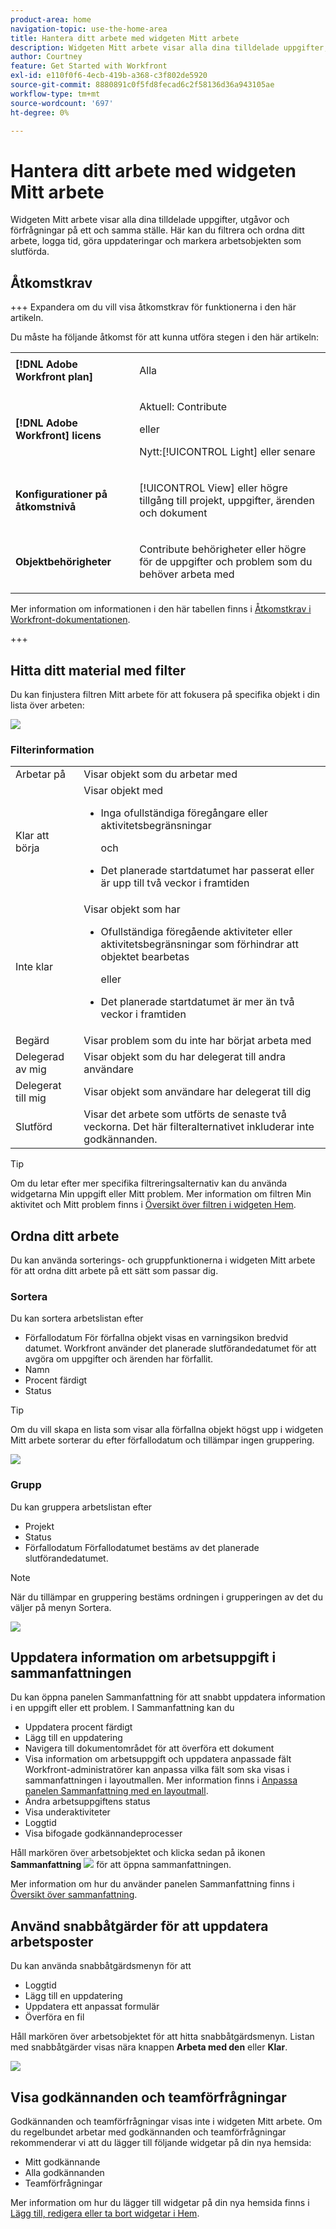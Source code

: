 ```yaml
---
product-area: home
navigation-topic: use-the-home-area
title: Hantera ditt arbete med widgeten Mitt arbete
description: Widgeten Mitt arbete visar alla dina tilldelade uppgifter, utgåvor och förfrågningar på ett och samma ställe. Här kan du filtrera och ordna ditt arbete, logga tid, göra uppdateringar och markera arbetsobjekten som slutförda.
author: Courtney
feature: Get Started with Workfront
exl-id: e110f0f6-4ecb-419b-a368-c3f802de5920
source-git-commit: 8880891c0f5fd8fecad6c2f58136d36a943105ae
workflow-type: tm+mt
source-wordcount: '697'
ht-degree: 0%

---
```


# Hantera ditt arbete med widgeten Mitt arbete

Widgeten Mitt arbete visar alla dina tilldelade uppgifter, utgåvor och förfrågningar på ett och samma ställe. Här kan du filtrera och ordna ditt arbete, logga tid, göra uppdateringar och markera arbetsobjekten som slutförda.

## Åtkomstkrav

+++ Expandera om du vill visa åtkomstkrav för funktionerna i den här artikeln.

Du måste ha följande åtkomst för att kunna utföra stegen i den här artikeln:

<table style="table-layout:auto"> 
 <col> 
 </col> 
 <col> 
 </col> 
 <tbody> 
  <tr> 
   <td role="rowheader"><strong>[!DNL Adobe Workfront plan]</strong></td> 
   <td> <p>Alla</p> </td> 
  </tr> 
  <tr> 
   <td role="rowheader"><strong>[!DNL Adobe Workfront] licens</strong></td> 
   <td> <p>Aktuell: Contribute</p>
   <p>eller</p> 
   <p>Nytt:[!UICONTROL Light] eller senare<p> 
  </td> 
  </tr> </ul>
  <tr> 
   <td role="rowheader"><strong>Konfigurationer på åtkomstnivå</strong></td> 
   <td> <p>[!UICONTROL View] eller högre tillgång till projekt, uppgifter, ärenden och dokument</p> </td> 
  </tr>  
  <tr> 
   <td role="rowheader"><strong>Objektbehörigheter</strong></td> 
   <td> <p>Contribute behörigheter eller högre för de uppgifter och problem som du behöver arbeta med</p>  </td> 
  </tr> 
 </tbody> 
</table>

Mer information om informationen i den här tabellen finns i [Åtkomstkrav i Workfront-dokumentationen](/help/quicksilver/administration-and-setup/add-users/access-levels-and-object-permissions/access-level-requirements-in-documentation.md).

+++

## Hitta ditt material med filter

Du kan finjustera filtren Mitt arbete för att fokusera på specifika objekt i din lista över arbeten:

![](assets/filter-my-work-widget.png)

### Filterinformation

<table>
  <tbody>
    <tr>
      <td>Arbetar på</td>
      <td>Visar objekt som du arbetar med</td>
    </tr>
    <tr>
      <td>Klar att börja</td>
      <td>Visar objekt med 
      <ul>
      <li>Inga ofullständiga föregångare eller aktivitetsbegränsningar</li>
      <p>och</p>
      <li>Det planerade startdatumet har passerat eller är upp till två veckor i framtiden</li>
      </ul>
      </td>
    </tr>
    <tr>
      <td>Inte klar</td>
      <td>Visar objekt som har
       <ul>
      <li>Ofullständiga föregående aktiviteter eller aktivitetsbegränsningar som förhindrar att objektet bearbetas</li>
      <p>eller</p>
      <li>Det planerade startdatumet är mer än två veckor i framtiden</li>
      </ul>
       </td>
    </tr>
    <tr>
      <td>Begärd</td>
      <td>Visar problem som du inte har börjat arbeta med</td>
    </tr>
    <tr>
      <td>Delegerad av mig</td>
      <td>Visar objekt som du har delegerat till andra användare</td>
    </tr>
    <tr>
      <td>Delegerat till mig</td>
      <td>Visar objekt som användare har delegerat till dig</td>
    </tr>
    <tr>
      <td>Slutförd</td>
      <td>Visar det arbete som utförts de senaste två veckorna. Det här filteralternativet inkluderar inte godkännanden.</td>
    </tr>
  </tbody>
</table>

>[!TIP]
>
>Om du letar efter mer specifika filtreringsalternativ kan du använda widgetarna Min uppgift eller Mitt problem. Mer information om filtren Min aktivitet och Mitt problem finns i [Översikt över filtren i widgeten Hem](/help/quicksilver/workfront-basics/using-home/using-the-home-area/widget-filter-overview-home.md).

## Ordna ditt arbete

Du kan använda sorterings- och gruppfunktionerna i widgeten Mitt arbete för att ordna ditt arbete på ett sätt som passar dig.

### Sortera

Du kan sortera arbetslistan efter

* Förfallodatum
För förfallna objekt visas en varningsikon bredvid datumet. Workfront använder det planerade slutförandedatumet för att avgöra om uppgifter och ärenden har förfallit.
* Namn
* Procent färdigt
* Status

>[!TIP]
>
>Om du vill skapa en lista som visar alla förfallna objekt högst upp i widgeten Mitt arbete sorterar du efter förfallodatum och tillämpar ingen gruppering.


![](assets/sort-my-work-widget.png)

### Grupp

Du kan gruppera arbetslistan efter

* Projekt
* Status
* Förfallodatum
Förfallodatumet bestäms av det planerade slutförandedatumet.

>[!NOTE]
>
>När du tillämpar en gruppering bestäms ordningen i grupperingen av det du väljer på menyn Sortera.


![](assets/group-my-work-widget.png)

## Uppdatera information om arbetsuppgift i sammanfattningen

Du kan öppna panelen Sammanfattning för att snabbt uppdatera information i en uppgift eller ett problem. I Sammanfattning kan du

* Uppdatera procent färdigt
* Lägg till en uppdatering
* Navigera till dokumentområdet för att överföra ett dokument
* Visa information om arbetsuppgift och uppdatera anpassade fält
Workfront-administratörer kan anpassa vilka fält som ska visas i sammanfattningen i layoutmallen. Mer information finns i [Anpassa panelen Sammanfattning med en layoutmall](/help/quicksilver/administration-and-setup/customize-workfront/use-layout-templates/customize-home-summary-layout-template.md).
* Ändra arbetsuppgiftens status
* Visa underaktiviteter
* Loggtid
* Visa bifogade godkännandeprocesser

Håll markören över arbetsobjektet och klicka sedan på ikonen **Sammanfattning** ![](assets/open-summary-new-home.png) för att öppna sammanfattningen.

Mer information om hur du använder panelen Sammanfattning finns i [Översikt över sammanfattning](/help/quicksilver/workfront-basics/the-new-workfront-experience/summary-overview.md).

## Använd snabbåtgärder för att uppdatera arbetsposter

Du kan använda snabbåtgärdsmenyn för att

* Loggtid
* Lägg till en uppdatering
* Uppdatera ett anpassat formulär
* Överföra en fil

Håll markören över arbetsobjektet för att hitta snabbåtgärdsmenyn. Listan med snabbåtgärder visas nära knappen **Arbeta med den** eller **Klar**.

![](assets/quick-actions-new-home.png)


## Visa godkännanden och teamförfrågningar

Godkännanden och teamförfrågningar visas inte i widgeten Mitt arbete. Om du regelbundet arbetar med godkännanden och teamförfrågningar rekommenderar vi att du lägger till följande widgetar på din nya hemsida:

* Mitt godkännande
* Alla godkännanden
* Teamförfrågningar

Mer information om hur du lägger till widgetar på din nya hemsida finns i [Lägg till, redigera eller ta bort widgetar i Hem](/help/quicksilver/workfront-basics/using-home/using-the-home-area/add-edit-remove-widgets-in-new-home.md).
